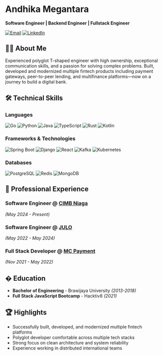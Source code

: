 # Andhika Megantara

**Software Engineer | Backend Engineer | Fullstack Engineer**

[![Email](https://img.shields.io/badge/-dhikamegan@gmail.com-D14836?style=flat&logo=gmail&logoColor=white)](mailto:dhikamegan@gmail.com)
[![LinkedIn](https://img.shields.io/badge/-LinkedIn-0077B5?style=flat&logo=linkedin&logoColor=white)](https://www.linkedin.com/in/andhika-megantara-69a355132/)

## 👨‍💻 About Me

Experienced polyglot T-shaped engineer with high ownership, exceptional communication skills, and a passion for solving complex problems. Built, developed and modernized multiple fintech products including payment gateways, peer-to-peer lending, and multifinance platforms—now on a journey to build a digital bank.

## 🛠 Technical Skills

### Languages
![Go](https://img.shields.io/badge/-Go-00ADD8?style=flat&logo=go&logoColor=white)
![Python](https://img.shields.io/badge/-Python-3776AB?style=flat&logo=python&logoColor=white)
![Java](https://img.shields.io/badge/-Java-007396?style=flat&logo=java&logoColor=white)
![TypeScript](https://img.shields.io/badge/-TypeScript-3178C6?style=flat&logo=typescript&logoColor=white)
![Rust](https://img.shields.io/badge/-Rust-000000?style=flat&logo=rust&logoColor=white)
![Kotlin](https://img.shields.io/badge/-Kotlin-00ADD8?style=flat&logo=kotlin&logoColor=white])


### Frameworks & Technologies
![Spring Boot](https://img.shields.io/badge/-Spring%20Boot-6DB33F?style=flat&logo=spring&logoColor=white)
![Django](https://img.shields.io/badge/-Django-092E20?style=flat&logo=django&logoColor=white)
![React](https://img.shields.io/badge/-React-61DAFB?style=flat&logo=react&logoColor=white)
![Kafka](https://img.shields.io/badge/-Kafka-231F20?style=flat&logo=apache-kafka&logoColor=white)
![Kubernetes](https://img.shields.io/badge/-Kubernetes-326CE5?style=flat&logo=kubernetes&logoColor=white)

### Databases
![PostgreSQL](https://img.shields.io/badge/-PostgreSQL-336791?style=flat&logo=postgresql&logoColor=white)
![Redis](https://img.shields.io/badge/-Redis-DC382D?style=flat&logo=redis&logoColor=white)
![MongoDB](https://img.shields.io/badge/-MongoDB-47A248?style=flat&logo=mongodb&logoColor=white)

## 💼 Professional Experience

### **Software Engineer** @ [CIMB Niaga](https://www.cimbniaga.co.id)
*(May 2024 - Present)*

### **Software Engineer** @ [JULO](https://www.julo.co.id)
*(May 2022 - May 2024)*

### **Full Stack Developer** @ [MC Payment](https://www.mcpayment.com)
*(Nov 2021 - May 2022)*

## � Education

- **Bachelor of Engineering** - Brawijaya University *(2013-2018)*
- **Full Stack JavaScript Bootcamp** - Hacktiv8 *(2021)*

## 🏆 Highlights

- Successfully built, developed, and modernized multiple fintech platforms
- Polyglot developer comfortable across multiple tech stacks
- Strong focus on clean architecture and system reliability
- Experience working in distributed international teams
